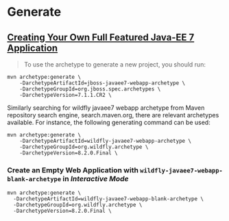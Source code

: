 # Generate

## [Creating Your Own Full Featured Java-EE 7 Application](https://docs.wildfly.org/13/Getting_Started_Developing_Applications_Guide.html#creating-your-own-application)
> To use the archetype to generate a new project, you should run:
```
mvn archetype:generate \
    -DarchetypeArtifactId=jboss-javaee7-webapp-archetype \
    -DarchetypeGroupId=org.jboss.spec.archetypes \
    -DarchetypeVersion=7.1.1.CR2 \
```

Similarly searching for wildfly javaee7 webapp archetype from Maven repository search engine, search.maven.org, there are relevant archetypes available. For instance, the following generating command can be used:
```
mvn archetype:generate \
    -DarchetypeArtifactId=wildfly-javaee7-webapp-archetype \
    -DarchetypeGroupId=org.wildfly.archetype \
    -DarchetypeVersion=8.2.0.Final \
```
### Create an Empty Web Application with `wildfly-javaee7-webapp-blank-archetype` in *Interactive Mode*

```
mvn archetype:generate \
  -DarchetypeArtifactId=wildfly-javaee7-webapp-blank-archetype \
  -DarchetypeGroupId=org.wildfly.archetype \
  -DarchetypeVersion=8.2.0.Final \
```
